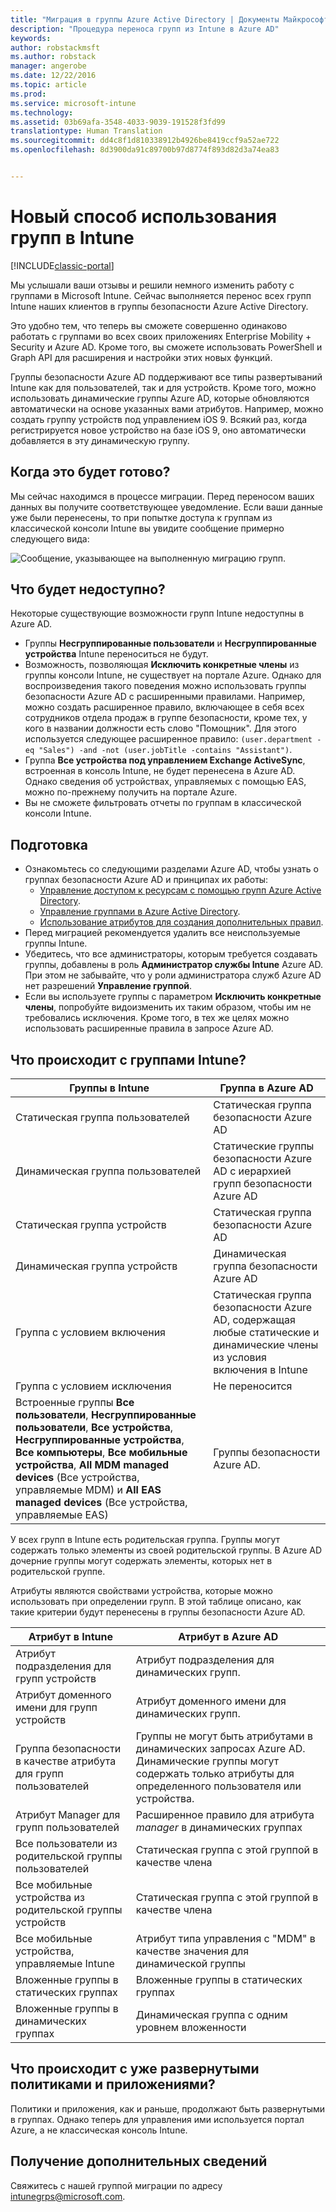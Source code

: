 ```yaml
---
title: "Миграция в группы Azure Active Directory | Документы Майкрософт"
description: "Процедура переноса групп из Intune в Azure AD"
keywords: 
author: robstackmsft
ms.author: robstack
manager: angerobe
ms.date: 12/22/2016
ms.topic: article
ms.prod: 
ms.service: microsoft-intune
ms.technology: 
ms.assetid: 03b69afa-3548-4033-9039-191528f3fd99
translationtype: Human Translation
ms.sourcegitcommit: dd4c8f1d810338912b4926be8419ccf9a52ae722
ms.openlocfilehash: 8d3900da91c89700b97d8774f893d82d3a74ea83


---
```


# <a name="a-new-way-of-using-groups-in-intune"></a>Новый способ использования групп в Intune

[!INCLUDE[classic-portal](../includes/classic-portal.md)]

Мы услышали ваши отзывы и решили немного изменить работу с группами в Microsoft Intune.
Сейчас выполняется перенос всех групп Intune наших клиентов в группы безопасности Azure Active Directory.

Это удобно тем, что теперь вы сможете совершенно одинаково работать с группами во всех своих приложениях Enterprise Mobility + Security и Azure AD. Кроме того, вы сможете использовать PowerShell и Graph API для расширения и настройки этих новых функций.

Группы безопасности Azure AD поддерживают все типы развертываний Intune как для пользователей, так и для устройств. Кроме того, можно использовать динамические группы Azure AD, которые обновляются автоматически на основе указанных вами атрибутов. Например, можно создать группу устройств под управлением iOS 9. Всякий раз, когда регистрируется новое устройство на базе iOS 9, оно автоматически добавляется в эту динамическую группу.

## <a name="when-is-this-happening"></a>Когда это будет готово?

Мы сейчас находимся в процессе миграции. Перед переносом ваших данных вы получите соответствующее уведомление.
Если ваши данные уже были перенесены, то при попытке доступа к группам из классической консоли Intune вы увидите сообщение примерно следующего вида:

![Сообщение, указывающее на выполненную миграцию групп.](http://i.imgur.com/72KRaXj.png)

## <a name="what-wont-be-available"></a>Что будет недоступно?

Некоторые существующие возможности групп Intune недоступны в Azure AD.

- Группы **Несгруппированные пользователи** и **Несгруппированные устройства** Intune переноситься не будут.
- Возможность, позволяющая **Исключить конкретные члены** из группы консоли Intune, не существует на портале Azure. Однако для воспроизведения такого поведения можно использовать группы безопасности Azure AD с расширенными правилами. Например, можно создать расширенное правило, включающее в себя всех сотрудников отдела продаж в группе безопасности, кроме тех, у кого в названии должности есть слово "Помощник". Для этого используется следующее расширенное правило: `(user.department -eq "Sales") -and -not (user.jobTitle -contains "Assistant")`.
- Группа **Все устройства под управлением Exchange ActiveSync**, встроенная в консоль Intune, не будет перенесена в Azure AD. Однако сведения об устройствах, управляемых с помощью EAS, можно по-прежнему получить на портале Azure.
- Вы не сможете фильтровать отчеты по группам в классической консоли Intune.
<!--- - Custom group targeting of notification rules will not be available. ROB I took this out as I couldn't replicate the behavior. --->

## <a name="how-to-get-ready"></a>Подготовка

- Ознакомьтесь со следующими разделами Azure AD, чтобы узнать о группах безопасности Azure AD и принципах их работы:
    -  [Управление доступом к ресурсам с помощью групп Azure Active Directory](https://azure.microsoft.com/en-us/documentation/articles/active-directory-manage-groups/).
    -  [Управление группами в Azure Active Directory](https://azure.microsoft.com/en-us/documentation/articles/active-directory-accessmanagement-manage-groups/).
    -  [Использование атрибутов для создания дополнительных правил](https://azure.microsoft.com/en-us/documentation/articles/active-directory-accessmanagement-groups-with-advanced-rules/).
- Перед миграцией рекомендуется удалить все неиспользуемые группы Intune.
-  Убедитесь, что все администраторы, которым требуется создавать группы, добавлены в роль **Администратор службы Intune** Azure AD. При этом не забывайте, что у роли администратора служб Azure AD нет разрешений **Управление группой**.
-  Если вы используете группы с параметром **Исключить конкретные члены**, попробуйте видоизменить их таким образом, чтобы им не требовались исключения. Кроме того, в тех же целях можно использовать расширенные правила в запросе Azure AD.


## <a name="what-happens-to-intune-groups"></a>Что происходит с группами Intune?

| Группы в Intune|Группа в Azure AD|
|-----------------------------------------------------------------------|-------------------------------------------------------------|
|Статическая группа пользователей|Статическая группа безопасности Azure AD|
|Динамическая группа пользователей|Статические группы безопасности Azure AD с иерархией групп безопасности Azure AD|
|Статическая группа устройств|Статическая группа безопасности Azure AD|
|Динамическая группа устройств|Динамическая группа безопасности Azure AD|
|Группа с условием включения|Статическая группа безопасности Azure AD, содержащая любые статические и динамические члены из условия включения в Intune|
|Группа с условием исключения|Не переносится|
|Встроенные группы **Все пользователи**, **Несгруппированные пользователи**, **Все устройства**, **Несгруппированные устройства**, **Все компьютеры**, **Все мобильные устройства**, **All MDM managed devices** (Все устройства, управляемые MDM) и **All EAS managed devices** (Все устройства, управляемые EAS)|Группы безопасности Azure AD.|

У всех групп в Intune есть родительская группа. Группы могут содержать только элементы из своей родительской группы. В Azure AD дочерние группы могут содержать элементы, которых нет в родительской группе.

Атрибуты являются свойствами устройства, которые можно использовать при определении групп. В этой таблице описано, как такие критерии будут перенесены в группы безопасности Azure AD.

| Атрибут в Intune|Атрибут в Azure AD|
|-----------------------------------------------------------------------|-------------------------------------------------------------|
|Атрибут подразделения для групп устройств|Атрибут подразделения для динамических групп.|
|Атрибут доменного имени для групп устройств|Атрибут доменного имени для динамических групп.|
|Группа безопасности в качестве атрибута для групп пользователей|Группы не могут быть атрибутами в динамических запросах Azure AD. Динамические группы могут содержать только атрибуты для определенного пользователя или устройства.|
|Атрибут Manager для групп пользователей|Расширенное правило для атрибута *manager* в динамических группах|
|Все пользователи из родительской группы пользователей|Статическая группа с этой группой в качестве члена|
|Все мобильные устройства из родительской группы устройств|Статическая группа с этой группой в качестве члена|
|Все мобильные устройства, управляемые Intune|Атрибут типа управления с "MDM" в качестве значения для динамической группы|
|Вложенные группы в статических группах |Вложенные группы в статических группах|
|Вложенные группы в динамических группах|Динамическая группа с одним уровнем вложенности|

## <a name="what-happens-to-policies-and-apps-youve-already-deployed"></a>Что происходит с уже развернутыми политиками и приложениями?

Политики и приложения, как и раньше, продолжают быть развернутыми в группах. Однако теперь для управления ими используется портал Azure, а не классическая консоль Intune.


## <a name="how-to-get-more-information"></a>Получение дополнительных сведений

Свяжитесь с нашей группой миграции по адресу [intunegrps@microsoft.com](mailto:intunegrps@microsoft.com).  
     




<!--HONumber=Dec16_HO4-->


